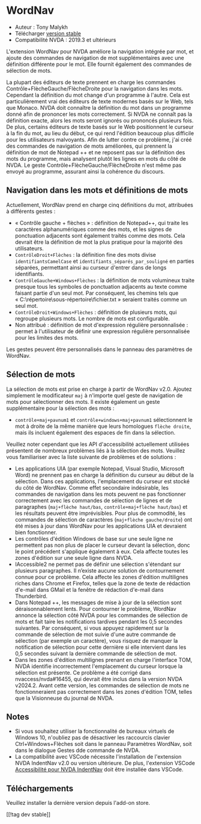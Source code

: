 # WordNav #

* Auteur : Tony Malykh
* Télécharger [version stable][1]
* Compatibilité NVDA : 2019.3 et ultérieurs

L'extension WordNav pour NVDA améliore la navigation intégrée par mot, et
ajoute des commandes de navigation de mot supplémentaires avec une
définition différente pour le mot. Elle fournit également des commandes de
sélection de mots.

La plupart des éditeurs de texte prennent en charge les commandes
Contrôle+FlècheGauche/FlècheDroite pour la navigation dans les
mots. Cependant la définition du mot change d'un programme à l'autre. Cela
est particulièrement vrai des éditeurs de texte modernes basés sur le Web,
tels que Monaco. NVDA doit connaître la définition du mot dans un programme
donné afin de prononcer les mots correctement. Si NVDA ne connaît pas la
définition exacte, alors les mots seront ignorés ou prononcés plusieurs
fois. De plus, certains éditeurs de texte basés sur le Web positionnent le
curseur à la fin du mot, au lieu du début, ce qui rend l'édition beaucoup
plus difficile pour les utilisateurs malvoyants. Afin de lutter contre ce
problème, j'ai créé des commandes de navigation de mots améliorées, qui
prennent la définition de mot de Notepad ++ et ne reposent pas sur la
définition des mots du programme, mais analysent plutôt les lignes en mots
du côté de NVDA. Le geste Contrôle+FlècheGauche/FlècheDroite n'est même pas
envoyé au programme, assurant ainsi la cohérence du discours.

## Navigation dans les mots et définitions de mots

Actuellement, WordNav prend en charge cinq définitions du mot, attribuées à
différents gestes :

* « Contrôle gauche + flèches » : définition de Notepad++, qui traite les
  caractères alphanumériques comme des mots, et les signes de ponctuation
  adjacents sont également traités comme des mots. Cela devrait être la
  définition de mot la plus pratique pour la majorité des utilisateurs.
* `ContrôleDroit+Flèches` : la définition fine des mots divise
  `identifiantsCamelCase` et `identifiants_séparés_par_souligné` en parties
  séparées, permettant ainsi au curseur d'entrer dans de longs identifiants.
* `ContrôleGauche+Windows+Flèches` : la définition de mots volumineux traite
  presque tous les symboles de ponctuation adjacents au texte comme faisant
  partie d'un seul mot. Par conséquent, les chemins tels que
  « C:\répertoire\sous-répertoire\fichier.txt » seraient traités comme un
  seul mot.
* `ContrôleDroit+Windows+Flèches` : définition de plusieurs mots, qui
  regroupe plusieurs mots. Le nombre de mots est configurable.
* Non attribué : définition de mot d'expression régulière personnalisée :
  permet à l'utilisateur de définir une expression régulière personnalisée
  pour les limites des mots.

Les gestes peuvent être personnalisés dans le panneau des paramètres de
WordNav.

## Sélection de mots

La sélection de mots est prise en charge à partir de WordNav v2.0. Ajoutez
simplement le modificateur `maj` à n'importe quel geste de navigation de
mots pour sélectionner des mots. Il existe également un geste supplémentaire
pour la sélection des mots :

* `contrôle+maj+pavnum1` et `contrôle+windows+maj+pavnum1` sélectionnent le
  mot à droite de la même manière que leurs homologues `flèche droite`, mais
  ils incluent également des espaces de fin dans la sélection.

Veuillez noter cependant que les API d'accessibilité actuellement utilisées
présentent de nombreux problèmes liés à la sélection des mots. Veuillez vous
familiariser avec la liste suivante de problèmes et de solutions :

* Les applications UIA (par exemple Notepad, Visual Studio, Microsoft Word)
  ne prennent pas en charge la définition du curseur au début de la
  sélection. Dans ces applications, l'emplacement du curseur est stocké du
  côté de WordNav. Comme effet secondaire indésirable, les commandes de
  navigation dans les mots peuvent ne pas fonctionner correctement avec les
  commandes de sélection de lignes et de paragraphes (`maj+flèche haut/bas`,
  `contrôle+maj+flèche haut/bas`) et les résultats peuvent être
  imprévisibles. Pour plus de commodité, les commandes de sélection de
  caractères (`maj+flèche gauche/droite`) ont été mises à jour dans WordNav
  pour les applications UIA et devraient bien fonctionner.
* Les contrôles d'édition Windows de base sur une seule ligne ne permettent
  pas non plus de placer le curseur devant la sélection, donc le point
  précédent s'applique également à eux. Cela affecte toutes les zones
  d'édition sur une seule ligne dans NVDA.
* IAccessible2 ne permet pas de définir une sélection s'étendant sur
  plusieurs paragraphes. Il n’existe aucune solution de contournement connue
  pour ce problème. Cela affecte les zones d'édition multilignes riches dans
  Chrome et Firefox, telles que la zone de texte de rédaction d'e-mail dans
  GMail et la fenêtre de rédaction d'e-mail dans Thunderbird.
* Dans Notepad ++, les messages de mise à jour de la sélection sont
  déraisonnablement lents. Pour contourner le problème, WordNav annonce la
  sélection côté NVDA pour les commandes de sélection de mots et fait taire
  les notifications tardives pendant les 0,5 secondes suivantes. Par
  conséquent, si vous appuyez rapidement sur la commande de sélection de mot
  suivie d'une autre commande de sélection (par exemple un caractère), vous
  risquez de manquer la notification de sélection pour cette dernière si
  elle intervient dans les 0,5 secondes suivant la dernière commande de
  sélection de mot.
* Dans les zones d'édition multilignes prenant en charge l'interface TOM,
  NVDA identifie incorrectement l'emplacement du curseur lorsque la
  sélection est présente. Ce problème a été corrigé dans
  nvaccess/nvda#16455, qui devrait être inclus dans la version NVDA
  v2024.2. Avant cette version, les commandes de sélection de mots ne
  fonctionneraient pas correctement dans les zones d'édition TOM, telles que
  la Visionneuse du journal de NVDA.

## Notes

* Si vous souhaitez utiliser la fonctionnalité de bureaux virtuels de
  Windows 10, n'oubliez pas de désactiver les raccourcis clavier
  Ctrl+Windows+Flèches soit dans le panneau Paramètres WordNav, soit dans le
  dialogue Gestes dde commande de NVDA.
* La compatibilité avec VSCode nécessite l'installation de l'extension NVDA
  IndentNav v2.0 ou version ultérieure. De plus, l'extension VSCode
  [Accessibilité pour NVDA
  IndentNav](https://marketplace.visualstudio.com/items?itemName=TonyMalykh.nvda-indent-nav-accessibility)
  doit être installée dans VSCode.

##  Téléchargements

Veuillez installer la dernière version depuis l'add-on store.

[[!tag dev stable]]

[1]: https://www.nvaccess.org/addonStore/legacy?file=wordnav
